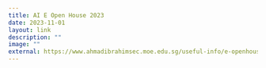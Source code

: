 ```yaml
---
title: AI E Open House 2023
date: 2023-11-01
layout: link
description: ""
image: ""
external: https://www.ahmadibrahimsec.moe.edu.sg/useful-info/e-openhouse/
---
```

